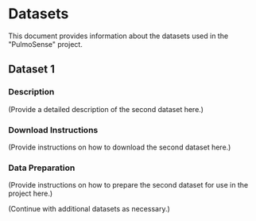 # Datasets

This document provides information about the datasets used in the "PulmoSense" project.

## Dataset 1

### Description

(Provide a detailed description of the second dataset here.)

### Download Instructions

(Provide instructions on how to download the second dataset here.)

### Data Preparation

(Provide instructions on how to prepare the second dataset for use in the project here.)

(Continue with additional datasets as necessary.)